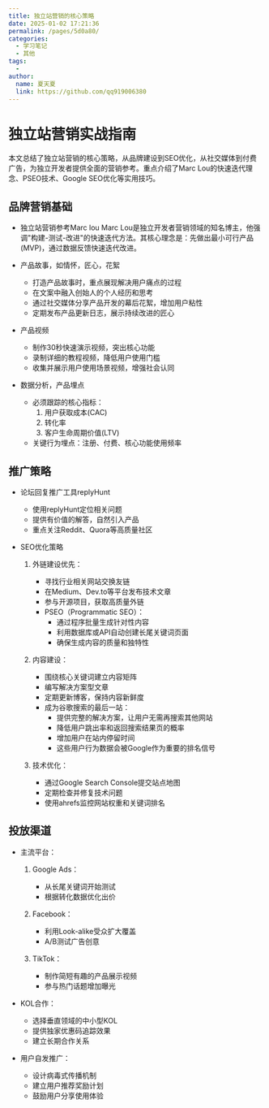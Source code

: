```yaml
---
title: 独立站营销的核心策略
date: 2025-01-02 17:21:36
permalink: /pages/5d0a80/
categories:
  - 学习笔记
  - 其他
tags:
  - 
author: 
  name: 夏天夏
  link: https://github.com/qq919006380
---
```

# 独立站营销实战指南

本文总结了独立站营销的核心策略，从品牌建设到SEO优化，从社交媒体到付费广告，为独立开发者提供全面的营销参考。重点介绍了Marc Lou的快速迭代理念、PSEO技术、Google SEO优化等实用技巧。
<!-- more -->

## 品牌营销基础
- 独立站营销参考Marc lou
  Marc Lou是独立开发者营销领域的知名博主，他强调"构建-测试-改进"的快速迭代方法。其核心理念是：先做出最小可行产品(MVP)，通过数据反馈快速迭代改进。

- 产品故事，如情怀，匠心，花絮
  - 打造产品故事时，重点展现解决用户痛点的过程
  - 在文案中融入创始人的个人经历和思考
  - 通过社交媒体分享产品开发的幕后花絮，增加用户粘性
  - 定期发布产品更新日志，展示持续改进的匠心

- 产品视频
  - 制作30秒快速演示视频，突出核心功能
  - 录制详细的教程视频，降低用户使用门槛
  - 收集并展示用户使用场景视频，增强社会认同

- 数据分析，产品埋点
  - 必须跟踪的核心指标：
    1. 用户获取成本(CAC)
    2. 转化率
    3. 客户生命周期价值(LTV)
  - 关键行为埋点：注册、付费、核心功能使用频率

## 推广策略

- 论坛回复推广工具replyHunt
  - 使用replyHunt定位相关问题
  - 提供有价值的解答，自然引入产品
  - 重点关注Reddit、Quora等高质量社区

- SEO优化策略
  1. 外链建设优先：
     - 寻找行业相关网站交换友链
     - 在Medium、Dev.to等平台发布技术文章
     - 参与开源项目，获取高质量外链
     - PSEO（Programmatic SEO）：
       - 通过程序批量生成针对性内容
       - 利用数据库或API自动创建长尾关键词页面
       - 确保生成内容的质量和独特性
  
  2. 内容建设：
     - 围绕核心关键词建立内容矩阵
     - 编写解决方案型文章
     - 定期更新博客，保持内容新鲜度
     - 成为谷歌搜索的最后一站：
       - 提供完整的解决方案，让用户无需再搜索其他网站
       - 降低用户跳出率和返回搜索结果页的概率
       - 增加用户在站内停留时间
       - 这些用户行为数据会被Google作为重要的排名信号

  3. 技术优化：
     - 通过Google Search Console提交站点地图
     - 定期检查并修复技术问题
     - 使用ahrefs监控网站权重和关键词排名

## 投放渠道

- 主流平台：
  1. Google Ads：
     - 从长尾关键词开始测试
     - 根据转化数据优化出价
  
  2. Facebook：
     - 利用Look-alike受众扩大覆盖
     - A/B测试广告创意
  
  3. TikTok：
     - 制作简短有趣的产品展示视频
     - 参与热门话题增加曝光

- KOL合作：
  - 选择垂直领域的中小型KOL
  - 提供独家优惠码追踪效果
  - 建立长期合作关系

- 用户自发推广：
  - 设计病毒式传播机制
  - 建立用户推荐奖励计划
  - 鼓励用户分享使用体验

